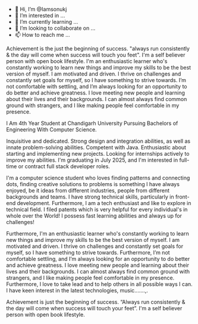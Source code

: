 - 👋 Hi, I’m @Iamsonukj
- 👀 I’m interested in ...
- 🌱 I’m currently learning ...
- 💞️ I’m looking to collaborate on ...
- 📫 How to reach me ...

<!---
Iamsonukj/Iamsonukj is a ✨ special ✨ repository because its `README.md` (this file) appears on your GitHub profile.
You can click the Preview link to take a look at your changes.
--->
Achievement is the just the beginning of success. "always run consistently & the day will come when success will touch you feet". I'm a self believer person with open book lifestyle.
I'm an enthusiastic learner who's constantly working to learn new things and improve my skills to be the best version of myself.
I am motivated and driven. I thrive on challenges and constantly set goals for myself, so I have something to strive towards. I’m not comfortable with settling, and I’m always looking for an opportunity to do better and achieve greatness. I love meeting new people and learning about their lives and their backgrounds. I can almost always find common ground with strangers, and I like making people feel comfortable in my presence.

I Am 4th Year Student at Chandigarh University Pursuing Bachelors of Engineering With Computer Science.

Inquisitive and dedicated. Strong design and integration abilities, as well as innate problem-solving abilities. Competent with Java. Enthusiastic about starting and implementing new projects. Looking for internships actively to improve my abilities. I'm graduating in July 2025, and I'm interested in full-time or contract full stack developer roles. 

I'm a computer science student who loves finding patterns and connecting dots, finding creative solutions to problems is something I have always enjoyed, be it ideas from different industries, people from different backgrounds and teams. I have strong technical skills, particularly in front-end development.
Furthermore, I am a tech enthusiast and like to explore in technical field.
I filed patents which is very helpful for every individual's in whole over the World!
I possess fast learning abilities and always up for challenges!

Furthermore, I'm an enthusiastic learner who's constantly working to learn new things and improve my skills to be the best version of myself.
I am motivated and driven. I thrive on challenges and constantly set goals for myself, so I have something to strive towards. Furthermore, I’m not comfortable settling, and I’m always looking for an opportunity to do better and achieve greatness. I love meeting new people and learning about their lives and their backgrounds. I can almost always find common ground with strangers, and I like making people feel comfortable in my presence.
Furthermore, I love to take lead and to help others in all possible ways I can. I have keen interest in the latest technologies, music.......,.

Achievement is just the beginning of success.
 “Always run consistently & the day will come when success will touch your feet”. I'm a self believer person with open book lifestyle.
 
